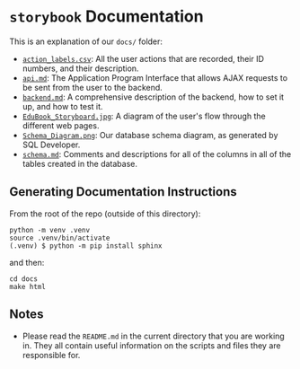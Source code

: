 # `storybook` Documentation

This is an explanation of our `docs/` folder:

 - [`action_labels.csv`](action_labels.csv): All the user actions that are recorded, their ID numbers, and their description.
 - [`api.md`](api.md): The Application Program Interface that allows AJAX requests to be sent from the user to the backend.
 - [`backend.md`](backend.md): A comprehensive description of the backend, how to set it up, and how to test it.
 - [`EduBook_Storyboard.jpg`](EduBook_Storyboard.jpg): A diagram of the user's flow through the different web pages.
 - [`Schema_Diagram.png`](Schema_Diagram.png): Our database schema diagram, as generated by SQL Developer.
 - [`schema.md`](schema.md): Comments and descriptions for all of the columns in all of the tables created in the database.

## Generating Documentation Instructions

From the root of the repo (outside of this directory):

```
python -m venv .venv
source .venv/bin/activate
(.venv) $ python -m pip install sphinx
```

and then:

```
cd docs
make html
```

## Notes

 - Please read the `README.md` in the current directory that you are working in.  They all contain useful information on the scripts and files they are responsible for.
